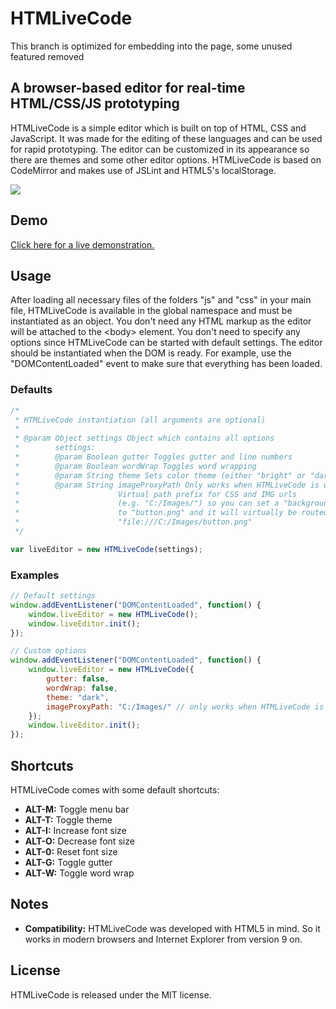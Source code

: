 HTMLiveCode
===========

This branch is optimized for embedding into the page, some unused featured removed

## A browser-based editor for real-time HTML/CSS/JS prototyping

HTMLiveCode is a simple editor which is built on top of HTML, CSS and JavaScript. It was made for the editing of these languages and can be used for rapid prototyping. The editor can be customized in its appearance so there are themes and some other editor options. HTMLiveCode is based on CodeMirror and makes use of JSLint and HTML5's localStorage.

<img src="http://matthias-schuetz.github.com/htmlivecode/htmlivecode.png" />

## Demo
<a href="http://htmlivecode.com/">Click here for a live demonstration.</a>

## Usage

After loading all necessary files of the folders "js" and "css" in your main file, HTMLiveCode is available in the global namespace and must be instantiated as an object. You don't need any HTML markup as the editor will be attached to the &lt;body&gt; element. You don't need to specify any options since HTMLiveCode can be started with default settings. The editor should be instantiated when the DOM is ready. For example, use the "DOMContentLoaded" event to make sure that everything has been loaded.

### Defaults

```javascript
/*
 * HTMLiveCode instantiation (all arguments are optional)
 * 
 * @param Object settings Object which contains all options
 *        settings:
 *        @param Boolean gutter Toggles gutter and line numbers
 *        @param Boolean wordWrap Toggles word wrapping
 *        @param String theme Sets color theme (either "bright" or "dark")
 *        @param String imageProxyPath Only works when HTMLiveCode is used locally!
 *                      Virtual path prefix for CSS and IMG urls
 *                      (e.g. "C:/Images/") so you can set a "background-image" url
 *                      to "button.png" and it will virtually be routed to
 *                      "file:///C:/Images/button.png"
 */

var liveEditor = new HTMLiveCode(settings);
```

### Examples

```javascript
// Default settings
window.addEventListener("DOMContentLoaded", function() {
	window.liveEditor = new HTMLiveCode();
	window.liveEditor.init();
});

// Custom options
window.addEventListener("DOMContentLoaded", function() {
	window.liveEditor = new HTMLiveCode({
		gutter: false,
		wordWrap: false,
		theme: "dark",
		imageProxyPath: "C:/Images/" // only works when HTMLiveCode is used locally
	});
	window.liveEditor.init();
});
```

## Shortcuts
HTMLiveCode comes with some default shortcuts:

* **ALT-M:** Toggle menu bar
* **ALT-T:** Toggle theme
* **ALT-I:** Increase font size
* **ALT-O:** Decrease font size
* **ALT-0:** Reset font size
* **ALT-G:** Toggle gutter
* **ALT-W:** Toggle word wrap

## Notes
* **Compatibility:** HTMLiveCode was developed with HTML5 in mind. So it works in modern browsers and Internet Explorer from version 9 on.

## License

HTMLiveCode is released under the MIT license.
